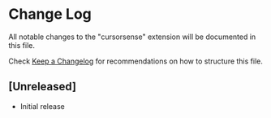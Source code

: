 # Change Log

All notable changes to the "cursorsense" extension will be documented in this file.

Check [Keep a Changelog](http://keepachangelog.com/) for recommendations on how to structure this file.

## [Unreleased]

- Initial release